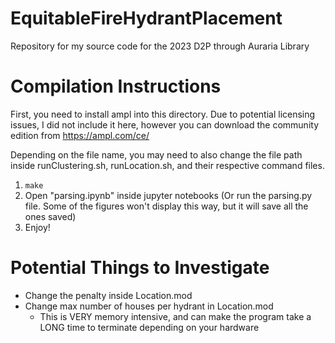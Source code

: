 # EquitableFireHydrantPlacement
Repository for my source code for the 2023 D2P through Auraria Library

# Compilation Instructions
First, you need to install ampl into this directory. Due to potential licensing issues, I did not include it here,
however you can download the community edition from https://ampl.com/ce/

Depending on the file name, you may need to also change the file path inside runClustering.sh, runLocation.sh, and their respective command files.

1. ```make```
2. Open "parsing.ipynb" inside jupyter notebooks (Or run the parsing.py file. Some of the figures won't display this way, but it will save all the ones saved)
3. Enjoy!

# Potential Things to Investigate
* Change the penalty inside Location.mod
* Change max number of houses per hydrant in Location.mod
    * This is VERY memory intensive, and can make the program take a LONG time to terminate depending on your hardware
